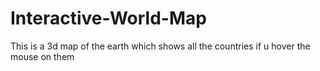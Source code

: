 # Interactive-World-Map
This is a 3d map of the earth which shows all the countries if u hover the mouse on them
